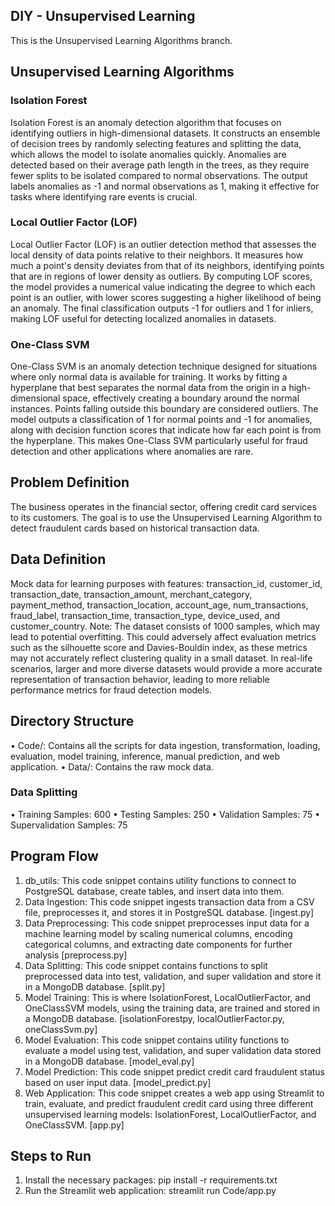 ## DIY - Unsupervised Learning
This is the Unsupervised Learning Algorithms branch.

## Unsupervised Learning Algorithms
### Isolation Forest
Isolation Forest is an anomaly detection algorithm that focuses on identifying outliers in high-dimensional datasets. It constructs an ensemble of decision trees by randomly selecting features and splitting the data, which allows the model to isolate anomalies quickly. Anomalies are detected based on their average path length in the trees, as they require fewer splits to be isolated compared to normal observations. The output labels anomalies as -1 and normal observations as 1, making it effective for tasks where identifying rare events is crucial.

### Local Outlier Factor (LOF)
Local Outlier Factor (LOF) is an outlier detection method that assesses the local density of data points relative to their neighbors. It measures how much a point's density deviates from that of its neighbors, identifying points that are in regions of lower density as outliers. By computing LOF scores, the model provides a numerical value indicating the degree to which each point is an outlier, with lower scores suggesting a higher likelihood of being an anomaly. The final classification outputs -1 for outliers and 1 for inliers, making LOF useful for detecting localized anomalies in datasets.

### One-Class SVM
One-Class SVM is an anomaly detection technique designed for situations where only normal data is available for training. It works by fitting a hyperplane that best separates the normal data from the origin in a high-dimensional space, effectively creating a boundary around the normal instances. Points falling outside this boundary are considered outliers. The model outputs a classification of 1 for normal points and -1 for anomalies, along with decision function scores that indicate how far each point is from the hyperplane. This makes One-Class SVM particularly useful for fraud detection and other applications where anomalies are rare.

## Problem Definition
The business operates in the financial sector, offering credit card services to its customers. The goal is to use the Unsupervised Learning Algorithm to detect fraudulent cards based on historical transaction data.

## Data Definition
Mock data for learning purposes with features: transaction_id, customer_id, transaction_date, transaction_amount, merchant_category, payment_method, transaction_location, account_age, num_transactions, fraud_label, transaction_time, transaction_type, device_used, and customer_country.
Note: The dataset consists of 1000 samples, which may lead to potential overfitting. This could adversely affect evaluation metrics such as the silhouette score and Davies-Bouldin index, as these metrics may not accurately reflect clustering quality in a small dataset. In real-life scenarios, larger and more diverse datasets would provide a more accurate representation of transaction behavior, leading to more reliable performance metrics for fraud detection models.

## Directory Structure
•	Code/: Contains all the scripts for data ingestion, transformation, loading, evaluation, model training, inference, manual prediction, and web application.
•	Data/: Contains the raw mock data.
### Data Splitting
•	Training Samples: 600
•	Testing Samples: 250
•	Validation Samples: 75
•	Supervalidation Samples: 75

## Program Flow
1.	db_utils: This code snippet contains utility functions to connect to PostgreSQL database, create tables, and insert data into them.
2.	Data Ingestion: This code snippet ingests transaction data from a CSV file, preprocesses it, and stores it in PostgreSQL database. [ingest.py]
3.	Data Preprocessing: This code snippet preprocesses input data for a machine learning model by scaling numerical columns, encoding categorical columns, and extracting date components for further analysis [preprocess.py]
4.	Data Splitting: This code snippet contains functions to split preprocessed data into test, validation, and super validation and store it in a MongoDB database. [split.py]
5.	Model Training: This is where IsolationForest, LocalOutlierFactor, and OneClassSVM models, using the training data, are trained and stored in a MongoDB database. [isolationForestpy, localOutlierFactor.py, oneClassSvm.py]
6.	Model Evaluation: This code snippet contains utility functions to evaluate a model using test, validation, and super validation data stored in a MongoDB database. [model_eval.py]
7.	Model Prediction: This code snippet predict credit card fraudulent status based on user input data.  [model_predict.py]
8.	Web Application: This code snippet creates a web app using Streamlit to train, evaluate, and predict fraudulent credit card using three different unsupervised learning models: IsolationForest, LocalOutlierFactor, and OneClassSVM. [app.py]

## Steps to Run
1.	Install the necessary packages: pip install -r requirements.txt
2.	Run the Streamlit web application: streamlit run Code/app.py
